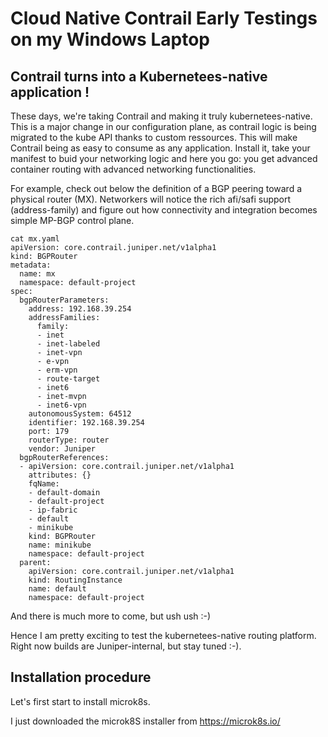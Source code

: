 # Cloud Native Contrail Early Testings on my Windows Laptop

##  Contrail turns into a Kubernetees-native application !

These days, we're taking Contrail and making it truly kubernetees-native.
This is a major change in our configuration plane, as contrail logic is being migrated to the kube API thanks to custom ressources.
This will make Contrail being as easy to consume as any application. Install it, take your manifest to buid your networking logic and here you go: you get advanced container routing with advanced networking functionalities.

For example, check out below the definition of a BGP peering toward a physical router (MX). Networkers will notice the rich afi/safi support (address-family) and figure out how connectivity and integration becomes simple MP-BGP control plane.

```
cat mx.yaml
apiVersion: core.contrail.juniper.net/v1alpha1
kind: BGPRouter
metadata:
  name: mx
  namespace: default-project
spec:
  bgpRouterParameters:
    address: 192.168.39.254
    addressFamilies:
      family:
      - inet
      - inet-labeled
      - inet-vpn
      - e-vpn
      - erm-vpn
      - route-target
      - inet6
      - inet-mvpn
      - inet6-vpn
    autonomousSystem: 64512
    identifier: 192.168.39.254
    port: 179
    routerType: router
    vendor: Juniper
  bgpRouterReferences:
  - apiVersion: core.contrail.juniper.net/v1alpha1
    attributes: {}
    fqName:
    - default-domain
    - default-project
    - ip-fabric
    - default
    - minikube
    kind: BGPRouter
    name: minikube
    namespace: default-project
  parent:
    apiVersion: core.contrail.juniper.net/v1alpha1
    kind: RoutingInstance
    name: default
    namespace: default-project
```

And there is much more to come, but ush ush :-)

Hence I am pretty exciting to test the kubernetees-native routing platform. Right now builds are Juniper-internal, but stay tuned :-).

## Installation procedure

Let's first start to install microk8s.

I just downloaded the microk8S installer from https://microk8s.io/
